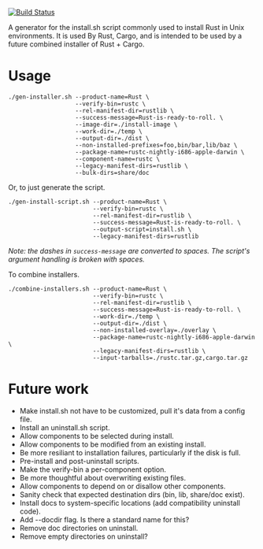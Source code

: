 [![Build Status](https://travis-ci.org/rust-lang/rust-installer.svg?branch=master)](https://travis-ci.org/rust-lang/rust-installer)

A generator for the install.sh script commonly used to install Rust in
Unix environments. It is used By Rust, Cargo, and is intended to be
used by a future combined installer of Rust + Cargo.

# Usage

```
./gen-installer.sh --product-name=Rust \
                   --verify-bin=rustc \
                   --rel-manifest-dir=rustlib \
                   --success-message=Rust-is-ready-to-roll. \
                   --image-dir=./install-image \
                   --work-dir=./temp \
                   --output-dir=./dist \
                   --non-installed-prefixes=foo,bin/bar,lib/baz \
                   --package-name=rustc-nightly-i686-apple-darwin \
                   --component-name=rustc \
                   --legacy-manifest-dirs=rustlib \
                   --bulk-dirs=share/doc
```

Or, to just generate the script.

```
./gen-install-script.sh --product-name=Rust \
                        --verify-bin=rustc \
                        --rel-manifest-dir=rustlib \
                        --success-message=Rust-is-ready-to-roll. \
                        --output-script=install.sh \
                        --legacy-manifest-dirs=rustlib
```

*Note: the dashes in `success-message` are converted to spaces. The
script's argument handling is broken with spaces.*

To combine installers.

```
./combine-installers.sh --product-name=Rust \
                        --verify-bin=rustc \
                        --rel-manifest-dir=rustlib \
                        --success-message=Rust-is-ready-to-roll. \
                        --work-dir=./temp \
                        --output-dir=./dist \
                        --non-installed-overlay=./overlay \
                        --package-name=rustc-nightly-i686-apple-darwin \
                        --legacy-manifest-dirs=rustlib \
                        --input-tarballs=./rustc.tar.gz,cargo.tar.gz
```

# Future work

* Make install.sh not have to be customized, pull it's data from a
  config file.
* Install an uninstall.sh script.
* Allow components to be selected during install.
* Allow components to be modified from an existing install.
* Be more resiliant to installation failures, particularly if the disk
  is full.
* Pre-install and post-uninstall scripts.
* Make the verify-bin a per-component option.
* Be more thoughtful about overwriting existing files.
* Allow components to depend on or disallow other components.
* Sanity check that expected destination dirs (bin, lib, share/doc exist).
* Install docs to system-specific locations (add compatibility uninstall code).
* Add --docdir flag. Is there a standard name for this?
* Remove doc directories on uninstall.
* Remove empty directories on uninstall?